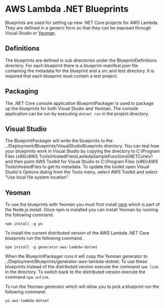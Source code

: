 # AWS Lambda .NET Blueprints

Blueprints are used for setting up new .NET Core projects for AWS Lambda. They are defined in a generic form 
so that they can be exposed through Visual Studio or [Yeoman](http://yeoman.io/).

## Definitions

The blueprints are defined in sub directories under the BlueprintDefinitions directory. For each blueprint there 
is a blueprint-manifest.json file containing the metadata for the blueprint and a src and test directory.
It is required that each blueprint must contain a test project.

## Packaging

The .NET Core console application BlueprintPackager is used to package up the blueprints for both Visual Studio and Yeoman.
The console application can be run by executing `dotnet run` in the project directory.

## Visual Studio

The BlueprintPackager will write the blueprints to the ../Deployment/Blueprints/VisualStudioBlueprints directory. You can test
how your blueprints work in Visual Studio by copying the directory to C:\Program Files (x86)\AWS Tools\HostedFiles\LambdaSampleFunctions\NETCore\v1
and then point AWS Toolkit for Visual Studio to C:\Program Files (x86)\AWS Tools\HostedFiles to get its metadata. To update
the toolkit open Visual Studio's Options dialog from the Tools menu, select AWS Toolkit and select "Use local file system location".

## Yeoman

To use the blueprints with Yeoman you must first install [npm](https://nodejs.org/en/) which is part of the Node.js 
install. Once npm is installed you can install Yeoman by running the following command.

```
npm install -g yo
```

To install the current distributed version of the AWS Lambda .NET Core blueprints run the following command.

```
npm install -g generator-aws-lambda-dotnet
```

When the BlueprintPackager runs it will copy the Yeoman generator to ../Deployment/Blueprints/generator-aws-lambda-dotnet.
To use these blueprints instead of the distributed version execute the command `npm link` in the directory. To switch 
back to the distributed version execute the command `npm unlink`.

To run the Yeoman generator which will allow you to pick a blueprint run the following command.
```
yo aws-lambda-dotnet
```